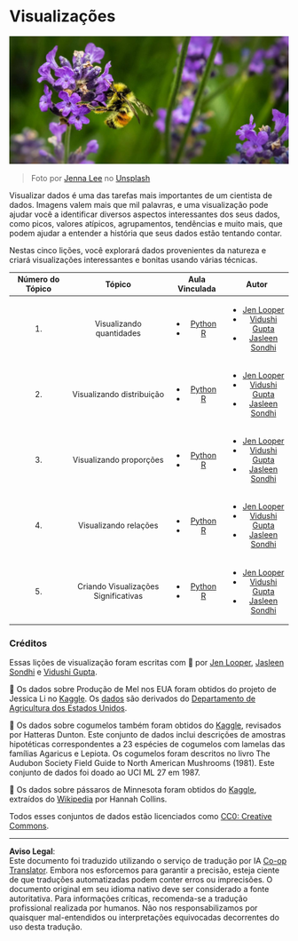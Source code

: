 <!--
CO_OP_TRANSLATOR_METADATA:
{
  "original_hash": "1441550a0d789796b2821e04f7f4cc94",
  "translation_date": "2025-08-27T18:11:08+00:00",
  "source_file": "3-Data-Visualization/README.md",
  "language_code": "br"
}
-->
# Visualizações

![uma abelha em uma flor de lavanda](../../../translated_images/bee.0aa1d91132b12e3a8994b9ca12816d05ce1642010d9b8be37f8d37365ba845cf.br.jpg)  
> Foto por <a href="https://unsplash.com/@jenna2980?utm_source=unsplash&utm_medium=referral&utm_content=creditCopyText">Jenna Lee</a> no <a href="https://unsplash.com/s/photos/bees-in-a-meadow?utm_source=unsplash&utm_medium=referral&utm_content=creditCopyText">Unsplash</a>

Visualizar dados é uma das tarefas mais importantes de um cientista de dados. Imagens valem mais que mil palavras, e uma visualização pode ajudar você a identificar diversos aspectos interessantes dos seus dados, como picos, valores atípicos, agrupamentos, tendências e muito mais, que podem ajudar a entender a história que seus dados estão tentando contar.

Nestas cinco lições, você explorará dados provenientes da natureza e criará visualizações interessantes e bonitas usando várias técnicas.

| Número do Tópico | Tópico | Aula Vinculada | Autor |
| :--------------: | :----: | :------------: | :----: |
| 1. | Visualizando quantidades | <ul> <li> [Python](09-visualization-quantities/README.md)</li>  <li>[R](../../../3-Data-Visualization/R/09-visualization-quantities) </li> </ul>|<ul> <li> [Jen Looper](https://twitter.com/jenlooper)</li><li> [Vidushi Gupta](https://github.com/Vidushi-Gupta)</li> <li>[Jasleen Sondhi](https://github.com/jasleen101010)</li></ul> |
| 2. | Visualizando distribuição | <ul> <li> [Python](10-visualization-distributions/README.md)</li>  <li>[R](../../../3-Data-Visualization/R/10-visualization-distributions) </li> </ul>|<ul> <li> [Jen Looper](https://twitter.com/jenlooper)</li><li> [Vidushi Gupta](https://github.com/Vidushi-Gupta)</li> <li>[Jasleen Sondhi](https://github.com/jasleen101010)</li></ul> |
| 3. | Visualizando proporções | <ul> <li> [Python](11-visualization-proportions/README.md)</li>  <li>[R](../../../3-Data-Visualization) </li> </ul>|<ul> <li> [Jen Looper](https://twitter.com/jenlooper)</li><li> [Vidushi Gupta](https://github.com/Vidushi-Gupta)</li> <li>[Jasleen Sondhi](https://github.com/jasleen101010)</li></ul> |
| 4. | Visualizando relações | <ul> <li> [Python](12-visualization-relationships/README.md)</li>  <li>[R](../../../3-Data-Visualization) </li> </ul>|<ul> <li> [Jen Looper](https://twitter.com/jenlooper)</li><li> [Vidushi Gupta](https://github.com/Vidushi-Gupta)</li> <li>[Jasleen Sondhi](https://github.com/jasleen101010)</li></ul> |
| 5. | Criando Visualizações Significativas | <ul> <li> [Python](13-meaningful-visualizations/README.md)</li>  <li>[R](../../../3-Data-Visualization) </li> </ul>|<ul> <li> [Jen Looper](https://twitter.com/jenlooper)</li><li> [Vidushi Gupta](https://github.com/Vidushi-Gupta)</li> <li>[Jasleen Sondhi](https://github.com/jasleen101010)</li></ul> |

### Créditos

Essas lições de visualização foram escritas com 🌸 por [Jen Looper](https://twitter.com/jenlooper), [Jasleen Sondhi](https://github.com/jasleen101010) e [Vidushi Gupta](https://github.com/Vidushi-Gupta).

🍯 Os dados sobre Produção de Mel nos EUA foram obtidos do projeto de Jessica Li no [Kaggle](https://www.kaggle.com/jessicali9530/honey-production). Os [dados](https://usda.library.cornell.edu/concern/publications/rn301137d) são derivados do [Departamento de Agricultura dos Estados Unidos](https://www.nass.usda.gov/About_NASS/index.php).

🍄 Os dados sobre cogumelos também foram obtidos do [Kaggle](https://www.kaggle.com/hatterasdunton/mushroom-classification-updated-dataset), revisados por Hatteras Dunton. Este conjunto de dados inclui descrições de amostras hipotéticas correspondentes a 23 espécies de cogumelos com lamelas das famílias Agaricus e Lepiota. Os cogumelos foram descritos no livro The Audubon Society Field Guide to North American Mushrooms (1981). Este conjunto de dados foi doado ao UCI ML 27 em 1987.

🦆 Os dados sobre pássaros de Minnesota foram obtidos do [Kaggle](https://www.kaggle.com/hannahcollins/minnesota-birds), extraídos do [Wikipedia](https://en.wikipedia.org/wiki/List_of_birds_of_Minnesota) por Hannah Collins.

Todos esses conjuntos de dados estão licenciados como [CC0: Creative Commons](https://creativecommons.org/publicdomain/zero/1.0/).

---

**Aviso Legal**:  
Este documento foi traduzido utilizando o serviço de tradução por IA [Co-op Translator](https://github.com/Azure/co-op-translator). Embora nos esforcemos para garantir a precisão, esteja ciente de que traduções automatizadas podem conter erros ou imprecisões. O documento original em seu idioma nativo deve ser considerado a fonte autoritativa. Para informações críticas, recomenda-se a tradução profissional realizada por humanos. Não nos responsabilizamos por quaisquer mal-entendidos ou interpretações equivocadas decorrentes do uso desta tradução.